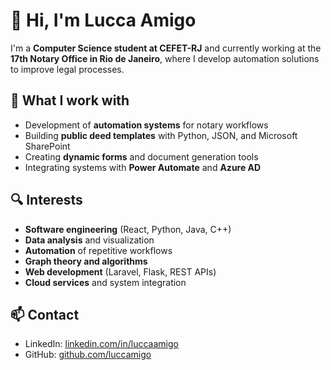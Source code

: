 # 👋 Hi, I'm Lucca Amigo

I'm a **Computer Science student at CEFET-RJ** and currently working at the **17th Notary Office in Rio de Janeiro**, where I develop automation solutions to improve legal processes.  

## 💼 What I work with
- Development of **automation systems** for notary workflows  
- Building **public deed templates** with Python, JSON, and Microsoft SharePoint  
- Creating **dynamic forms** and document generation tools  
- Integrating systems with **Power Automate** and **Azure AD**  

## 🔍 Interests
- **Software engineering** (React, Python, Java, C++)  
- **Data analysis** and visualization  
- **Automation** of repetitive workflows  
- **Graph theory and algorithms**  
- **Web development** (Laravel, Flask, REST APIs)  
- **Cloud services** and system integration  

## 📫 Contact
- LinkedIn: [linkedin.com/in/luccaamigo](https://linkedin.com/in/luccaamigo)
- GitHub: [github.com/luccamigo](https://github.com/luccamigo)
